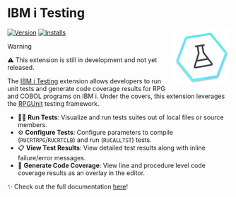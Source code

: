 # IBM i Testing

<img src="./icon.png" align="right" width="128" height="128">

[![Version](https://img.shields.io/visual-studio-marketplace/v/IBM.vscode-ibmi-testing)](https://marketplace.visualstudio.com/items?itemName=IBM.vscode-ibmi-testing)
[![Installs](https://img.shields.io/visual-studio-marketplace/i/IBM.vscode-ibmi-testing)](https://marketplace.visualstudio.com/items?itemName=IBM.vscode-ibmi-testing)

> [!WARNING]
> ⚠️ This extension is still in development and not yet released.

The [IBM i Testing](https://marketplace.visualstudio.com/items?itemName=IBM.vscode-ibmi-testing) extension allows developers to run unit tests and generate code coverage results for RPG and COBOL programs on IBM i. Under the covers, this extension leverages the [RPGUnit](https://irpgunit.sourceforge.io/help) testing framework.

* 👨‍💻 **Run Tests**: Visualize and run tests suites out of local files or source members.
* ⚙️ **Configure Tests**: Configure parameters to compile (`RUCRTRPG`/`RUCRTCLB`) and run (`RUCALLTST`) tests.
* 📋 **View Test Results**: View detailed test results along with inline failure/error messages.
* 🎯 **Generate Code Coverage**: View line and procedure level code coverage results as an overlay in the editor.

✨ Check out the full documentation [here](https://codefori.github.io/docs/developing/testing/)!